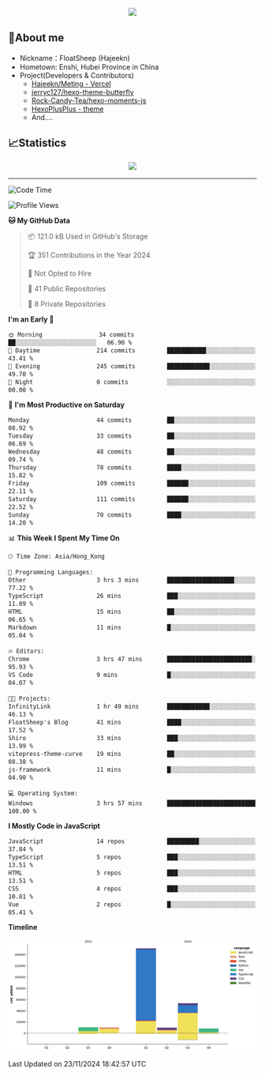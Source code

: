 <p align="center">
   <a href="https://git.io/typing-svg"><img src="https://readme-typing-svg.demolab.com?font=Fira+Code&pause=1000&color=F7DD11&center=true&vCenter=true&width=435&lines=Floating+in+the+clouds~;I'm+glad+to+meet+you+again" /></a>
</p>

## 🥱About me

- Nickname：FloatSheep (Hajeekn)
- Hometown: Enshi, Hubei Province in China
- Project(Developers & Contributors)
   - [Hajeekn/Meting - Vercel](https://github.com/hajeekn/vercel-meting)
   - [jerryc127/hexo-theme-butterfly](https://github.com/jerryc127/hexo-theme-butterfly)
   - [Rock-Candy-Tea/hexo-moments-js](https://github.com/Rock-Candy-Tea/hexo-moments-js)
   - [HexoPlusPlus - theme](https://github.com/HexoPlusPlus/HexoPlusPlus)
   - And....


## 📈Statistics

<div align="center">
<img src="https://github-readme-stats-git-masterrstaa-rickstaa.vercel.app/api?username=FloatSheep" />
</div>

---

<!--START_SECTION:waka-->
![Code Time](http://img.shields.io/badge/Code%20Time-244%20hrs%204%20mins-blue)

![Profile Views](http://img.shields.io/badge/Profile%20Views-0-blue)

**🐱 My GitHub Data** 

> 📦 121.0 kB Used in GitHub's Storage 
 > 
> 🏆 351 Contributions in the Year 2024
 > 
> 🚫 Not Opted to Hire
 > 
> 📜 41 Public Repositories 
 > 
> 🔑 8 Private Repositories 
 > 
**I'm an Early 🐤** 

```text
🌞 Morning                34 commits          ██░░░░░░░░░░░░░░░░░░░░░░░   06.90 % 
🌆 Daytime                214 commits         ███████████░░░░░░░░░░░░░░   43.41 % 
🌃 Evening                245 commits         ████████████░░░░░░░░░░░░░   49.70 % 
🌙 Night                  0 commits           ░░░░░░░░░░░░░░░░░░░░░░░░░   00.00 % 
```
📅 **I'm Most Productive on Saturday** 

```text
Monday                   44 commits          ██░░░░░░░░░░░░░░░░░░░░░░░   08.92 % 
Tuesday                  33 commits          ██░░░░░░░░░░░░░░░░░░░░░░░   06.69 % 
Wednesday                48 commits          ██░░░░░░░░░░░░░░░░░░░░░░░   09.74 % 
Thursday                 78 commits          ████░░░░░░░░░░░░░░░░░░░░░   15.82 % 
Friday                   109 commits         ██████░░░░░░░░░░░░░░░░░░░   22.11 % 
Saturday                 111 commits         ██████░░░░░░░░░░░░░░░░░░░   22.52 % 
Sunday                   70 commits          ████░░░░░░░░░░░░░░░░░░░░░   14.20 % 
```


📊 **This Week I Spent My Time On** 

```text
🕑︎ Time Zone: Asia/Hong_Kong

💬 Programming Languages: 
Other                    3 hrs 3 mins        ███████████████████░░░░░░   77.22 % 
TypeScript               26 mins             ███░░░░░░░░░░░░░░░░░░░░░░   11.09 % 
HTML                     15 mins             ██░░░░░░░░░░░░░░░░░░░░░░░   06.65 % 
Markdown                 11 mins             █░░░░░░░░░░░░░░░░░░░░░░░░   05.04 % 

🔥 Editors: 
Chrome                   3 hrs 47 mins       ████████████████████████░   95.93 % 
VS Code                  9 mins              █░░░░░░░░░░░░░░░░░░░░░░░░   04.07 % 

🐱‍💻 Projects: 
InfinityLink             1 hr 49 mins        ████████████░░░░░░░░░░░░░   46.13 % 
FloatSheep's Blog        41 mins             ████░░░░░░░░░░░░░░░░░░░░░   17.52 % 
Shiro                    33 mins             ███░░░░░░░░░░░░░░░░░░░░░░   13.99 % 
vitepress-theme-curve    19 mins             ██░░░░░░░░░░░░░░░░░░░░░░░   08.38 % 
js-framework             11 mins             █░░░░░░░░░░░░░░░░░░░░░░░░   04.90 % 

💻 Operating System: 
Windows                  3 hrs 57 mins       █████████████████████████   100.00 % 
```

**I Mostly Code in JavaScript** 

```text
JavaScript               14 repos            █████████░░░░░░░░░░░░░░░░   37.84 % 
TypeScript               5 repos             ███░░░░░░░░░░░░░░░░░░░░░░   13.51 % 
HTML                     5 repos             ███░░░░░░░░░░░░░░░░░░░░░░   13.51 % 
CSS                      4 repos             ███░░░░░░░░░░░░░░░░░░░░░░   10.81 % 
Vue                      2 repos             █░░░░░░░░░░░░░░░░░░░░░░░░   05.41 % 
```



**Timeline**

![Lines of Code chart](https://raw.githubusercontent.com/FloatSheep/FloatSheep/main/assets/bar_graph.png)


 Last Updated on 23/11/2024 18:42:57 UTC
<!--END_SECTION:waka-->

